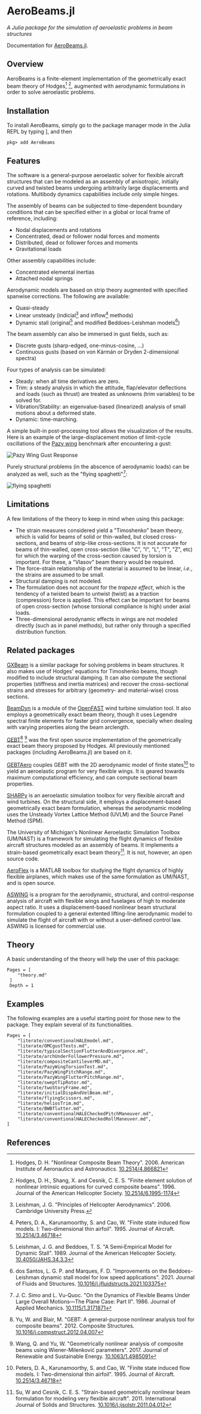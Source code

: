 # AeroBeams.jl
*A Julia package for the simulation of aeroelastic problems in beam structures*

Documentation for [AeroBeams.jl](https://github.com/luizpancini/AeroBeams.jl).

## Overview
AeroBeams is a finite-element implementation of the geometrically exact beam theory of Hodges[^1] [^2], augmented with aerodynamic formulations in order to solve aeroelastic problems.

## Installation

To install AeroBeams, simply go to the package manager mode in the Julia REPL by typing ], and then
```julia-repl
pkg> add AeroBeams
```

## Features
The software is a general-purpose aeroelastic solver for flexible aircraft structures that can be modeled as an assembly of anisotropic, initially curved and twisted beams undergoing arbitrarily large displacements and rotations. Multibody dynamics capabilities include only simple hinges.

The assembly of beams can be subjected to time-dependent boundary conditions that can be specified either in a global or local frame of reference, including: 
- Nodal displacements and rotations
- Concentrated, dead or follower nodal forces and moments
- Distributed, dead or follower forces and moments
- Gravitational loads

Other assembly capabilities include:
- Concentrated elemental inertias
- Attached nodal springs

Aerodynamic models are based on strip theory augmented with specified spanwise corrections. The following are available:
- Quasi-steady
- Linear unsteady (indicial[^5] and inflow[^6] methods) 
- Dynamic stall (original[^7] and modified Beddoes-Leishman models[^8]) 

The beam assembly can also be immersed in gust fields, such as:
- Discrete gusts (sharp-edged, one-minus-cosine, ...)
- Continuous gusts (based on von Kármán or Dryden 2-dimensional spectra)

Four types of analysis can be simulated:
- Steady: when all time derivatives are zero.
- Trim: a steady analysis in which the attitude, flap/elevator deflections and loads (such as thrust) are treated as unknowns (trim variables) to be solved for. 
- Vibration/Stability: an eigenvalue-based (linearized) analysis of small motions about a deformed state.
- Dynamic: time-marching.

A simple built-in post-processing tool allows the visualization of the results. Here is an example of the large-displacement motion of limit-cycle oscillations of the [Pazy wing](https://nescacademy.nasa.gov/workshops/AePW3/public/wg/largedeflection) benchmark after encountering a gust:

![Pazy Wing Gust Response](assets/PazyWingOMCGust_deformation.gif)

Purely structural problems (in the abscence of aerodynamic loads) can be analyzed as well, such as the "flying spaghetti"[^9]:

![flying spaghetti](assets/flyingSpaghetti2D_deformation.gif)

## Limitations
A few limitations of the theory to keep in mind when using this package:

- The strain measures considered yield a "Timoshenko" beam theory, which is valid for beams of solid or thin-walled, but closed cross-sections, and beams of strip-like cross-sections. It is not accurate for beams of thin-walled, open cross-section (like "C", "I", "L", "T", "Z", etc) for which the warping of the cross-section caused by torsion is important. For these, a "Vlasov" beam theory would be required.
- The force-strain relationship of the material is assumed to be linear, *i.e.*, the strains are assumed to be small.
- Structural damping is not modeled.
- The formulation does not account for the *trapeze effect*, which is the tendency of a twisted beam to untwist (twist) as a traction (compression) force is applied. This effect can be important for beams of open cross-section (whose torsional compliance is high) under axial loads.
- Three-dimensional aerodynamic effects in wings are not modeled directly (such as in panel methods), but rather only through a specified distribution function.

## Related packages
[GXBeam](https://github.com/byuflowlab/GXBeam.jl) is a similar package for solving problems in beam structures. It also makes use of Hodges' equations for Timoshenko beams, though modified to include structural damping. It can also compute the sectional properties (stiffness and inertia matrices) and recover the cross-sectional strains and stresses for arbitrary (geometry- and material-wise) cross sections.

[BeamDyn](https://github.com/old-NWTC/BeamDyn) is a module of the [OpenFAST](https://github.com/OpenFAST/openfast) wind turbine simulation tool. It also employs a geometrically exact beam theory, though it uses Legendre spectral finite elements for faster grid convergence, specially when dealing with varying properties along the beam arclength.

[GEBT](https://cdmhub.org/resources/367)[^3] [^4] was the first open source implementation of the geometrically exact beam theory proposed by Hodges. All previously mentioned packages (including AeroBeams.jl) are based on it.

[GEBTAero](https://github.com/mid2SUPAERO/GEBTAero) couples GEBT with the 2D aerodynamic model of finite states[^6] to yield an aeroelastic program for very flexible wings. It is geared towards maximum computational efficiency, and can compute sectional beam properties.

[SHARPy](https://github.com/ImperialCollegeLondon/sharpy) is an aeroelastic simulation toolbox for very flexible aircraft and wind turbines. On the structural side, it employs a displacement-based geometrically exact beam formulation, whereas the aerodynamic modeling uses the Unsteady Vortex Lattice Method (UVLM) and the Source Panel Method (SPM).

The University of Michigan's Nonlinear Aeroelastic Simulation Toolbox (UM/NAST) is a framework for simulating the flight dynamics of flexible aircraft structures modeled as an assembly of beams. It implements a strain-based geometrically exact beam theory[^10]. It is not, however, an open source code.

[AeroFlex](https://github.com/flavioluiz/AeroFlex) is a MATLAB toolbox for studying the flight dynamics of highly flexible airplanes, which makes use of the same formulation as UM/NAST, and is open source.

[ASWING](https://web.mit.edu/drela/Public/web/aswing/) is a program for the aerodynamic, structural, and control-response analysis of aircraft with flexible wings and fuselages of high to moderate aspect ratio. It uses a displacement-based nonlinear beam structural formulation coupled to a general extented lifting-line aerodynamic model to simulate the flight of aircraft with or without a user-defined control law. ASWING is licensed for commercial use.

## Theory

A basic understanding of the theory will help the user of this package:

```@contents
Pages = [
    "theory.md"
 ]
 Depth = 1
```   

## Examples

The following examples are a useful starting point for those new to the package. They explain several of its functionalities.
```@contents
Pages = [
    "literate/conventionalHALEmodel.md",
    "literate/OMCgustTests.md",
    "literate/typicalSectionFlutterAndDivergence.md",
    "literate/archUnderFollowerPressure.md",
    "literate/compositeCantileverMD.md",
    "literate/PazyWingTorsionTest.md",
    "literate/PazyWingPitchRange.md",
    "literate/PazyWingFlutterPitchRange.md",
    "literate/sweptTipRotor.md",
    "literate/twoStoryFrame.md",
    "literate/initialDispAndVelBeam.md",
    "literate/flyingScissors.md",
    "literate/heliosTrim.md",
    "literate/BWBflutter.md",
    "literate/conventionalHALECheckedPitchManeuver.md",
    "literate/conventionalHALECheckedRollManeuver.md",
]
```

## References
[^1]: Hodges, D. H. "Nonlinear Composite Beam Theory". 2006. American Institute of Aeronautics and Astronautics. [10.2514/4.866821](https://doi.org/10.2514/4.866821)

[^2]: Hodges, D. H., Shang, X. and Cesnik, C. E. S. "Finite element solution of nonlinear intrinsic equations for curved composite beams". 1996. Journal of the American Helicopter Society. [10.2514/6.1995-1174](https://doi.org/10.2514/6.1995-1174)

[^3]: Yu, W. and Blair, M. "GEBT: A general-purpose nonlinear analysis tool for composite beams". 2012. Composite Structures. [10.1016/j.compstruct.2012.04.007](https://doi.org/10.1016/j.compstruct.2012.04.007)

[^4]: Wang, Q. and Yu, W. "Geometrically nonlinear analysis of composite beams using Wiener-Milenković parameters". 2017. Journal of Renewable and Sustainable Energy. [10.1063/1.4985091](https://doi.org/10.1063/1.4985091)

[^5]: Leishman, J. G. "Principles of Helicopter Aerodynamics". 2006. Cambridge University Press.

[^6]: Peters, D. A., Karunamoorthy, S. and Cao, W. "Finite state induced flow models. I: Two-dimensional thin airfoil". 1995. Journal of Aircraft. [10.2514/3.46718](https://doi.org/10.2514/3.46718)

[^7]: Leishman, J. G. and Beddoes, T. S. "A Semi‐Empirical Model for Dynamic Stall". 1989. Journal of the American Helicopter Society. [10.4050/JAHS.34.3.3](https://doi.org/10.4050/JAHS.34.3.3)

[^8]: dos Santos, L. G. P. and Marques, F. D. "Improvements on the Beddoes-Leishman dynamic stall model for low speed applications". 2021. Journal of Fluids and Structures. [10.1016/j.jfluidstructs.2021.103375](https://doi.org/10.1016/j.jfluidstructs.2021.103375)

[^9]: J. C. Simo and L. Vu-Quoc. "On the Dynamics of Flexible Beams Under Large Overall Motions—The Plane Case: Part II". 1986. Journal of Applied Mechanics. [10.1115/1.3171871](https://doi.org/10.1115/1.3171871)

[^10]: Su, W and Cesnik, C. E. S. "Strain-based geometrically nonlinear beam formulation for modeling very flexible aircraft". 2011. International Journal of Solids and Structures. [10.1016/j.ijsolstr.2011.04.012](https://doi.org/10.1016/j.ijsolstr.2011.04.012)